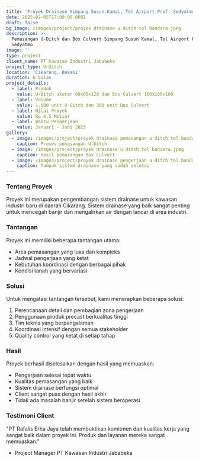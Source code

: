 ```yaml
---
title: 'Proyek Drainase Simpang Susun Kamal, Tol Airport Prof. Sedyatmo'
date: 2025-02-05T17:00:00.000Z
draft: false
bg_image: /images/project/proyek drainase u ditch tol bandara.jpeg
description: >-
  Pemasangan U-Ditch dan Box Culvert Simpang Susun Kamal, Tol Airport Prof.
  Sedyatmo
image: ''
type: project
client_name: PT Kawasan Industri Jababeka
project_type: U-Ditch
location: 'Cikarang, Bekasi'
duration: 6 bulan
project_details:
  - label: Produk
    value: U-Ditch ukuran 60x60x120 dan Box Culvert 100x100x100
  - label: Volume
    value: 1.500 unit U-Ditch dan 200 unit Box Culvert
  - label: Nilai Proyek
    value: Rp 4.5 Miliar
  - label: Waktu Pengerjaan
    value: Januari - Juni 2023
gallery:
  - image: /images/project/proyek drainase pemasangan u ditch tol bandara.jpeg
    caption: Proses pemasangan U-Ditch
  - image: /images/project/proyek drainase u ditch tol bandara.jpeg
    caption: Hasil pemasangan Box Culvert
  - image: /images/project/proyek drainase pengerjaan u ditch tol bandara.jpeg
    caption: Tampak sistem drainase yang sudah selesai
---
```


### Tentang Proyek

Proyek ini merupakan pengembangan sistem drainase untuk kawasan industri baru di daerah Cikarang. Sistem drainase yang baik sangat penting untuk mencegah banjir dan mengalirkan air dengan lancar di area industri.

### Tantangan

Proyek ini memiliki beberapa tantangan utama:

* Area pemasangan yang luas dan kompleks
* Jadwal pengerjaan yang ketat
* Kebutuhan koordinasi dengan berbagai pihak
* Kondisi tanah yang bervariasi

### Solusi

Untuk mengatasi tantangan tersebut, kami menerapkan beberapa solusi:

1. Perencanaan detail dan pembagian zona pengerjaan
2. Penggunaan produk precast berkualitas tinggi
3. Tim teknis yang berpengalaman
4. Koordinasi intensif dengan semua stakeholder
5. Quality control yang ketat di setiap tahap

### Hasil

Proyek berhasil diselesaikan dengan hasil yang memuaskan:

* Pengerjaan selesai tepat waktu
* Kualitas pemasangan yang baik
* Sistem drainase berfungsi optimal
* Client sangat puas dengan hasil akhir
* Tidak ada masalah banjir setelah sistem beroperasi

### Testimoni Client

"PT Rafalis Erha Jaya telah membuktikan komitmen dan kualitas kerja yang sangat baik dalam proyek ini. Produk dan layanan mereka sangat memuaskan."

* Project Manager PT Kawasan Industri Jababeka
